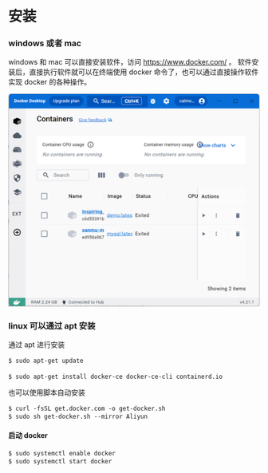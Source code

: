 # 安装

### windows 或者 mac

windows 和 mac 可以直接安装软件，访问 https://www.docker.com/ 。
软件安装后，直接执行软件就可以在终端使用 docker 命令了，也可以通过直接操作软件实现 docker 的各种操作。

![docker](./assets/3.png)

### linux 可以通过 apt 安装

通过 apt 进行安装

```
$ sudo apt-get update

$ sudo apt-get install docker-ce docker-ce-cli containerd.io
```

也可以使用脚本自动安装

```
$ curl -fsSL get.docker.com -o get-docker.sh
$ sudo sh get-docker.sh --mirror Aliyun
```

#### 启动 docker

```
$ sudo systemctl enable docker
$ sudo systemctl start docker
```
